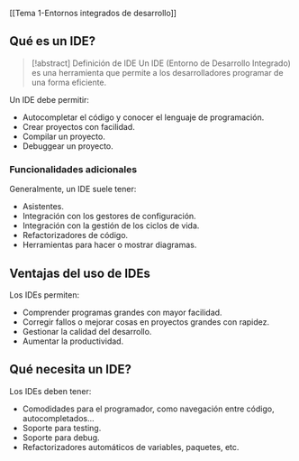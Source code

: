 [[Tema 1-Entornos integrados de desarrollo]]

## Qué es un IDE?
> [!abstract] Definición de IDE
> Un IDE (Entorno de Desarrollo Integrado) es una herramienta que permite a los desarrolladores programar de una forma eficiente.

Un IDE debe permitir:
+ Autocompletar el código y conocer el lenguaje de programación.
+ Crear proyectos con facilidad.
+ Compilar un proyecto.
+ Debuggear un proyecto.

### Funcionalidades adicionales
Generalmente, un IDE suele tener:
+ Asistentes.
+ Integración con los gestores de configuración.
+ Integración con la gestión de los ciclos de vida.
+ Refactorizadores de código.
+ Herramientas para hacer o mostrar diagramas.

## Ventajas del uso de IDEs
Los IDEs permiten:
+ Comprender programas grandes con mayor facilidad.
+ Corregir fallos o mejorar cosas en proyectos grandes con rapidez.
+ Gestionar la calidad del desarrollo.
+ Aumentar la productividad.

## Qué necesita un IDE?
Los IDEs deben tener:
+ Comodidades para el programador, como navegación entre código, autocompletados...
+ Soporte para testing.
+ Soporte para debug.
+ Refactorizadores automáticos de variables, paquetes, etc.